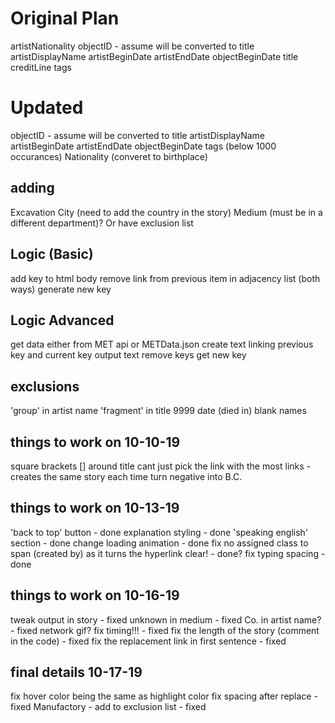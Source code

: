 # Original Plan

artistNationality
objectID - assume will be converted to title
artistDisplayName
artistBeginDate
artistEndDate
objectBeginDate
title
creditLine
tags

# Updated

objectID - assume will be converted to title
artistDisplayName
artistBeginDate
artistEndDate
objectBeginDate
tags (below 1000 occurances)
Nationality (converet to birthplace)
## adding
Excavation
City (need to add the country in the story)
Medium (must be in a different department)? Or have exclusion list 

## Logic (Basic)
add key to html body
remove link from previous item in adjacency list (both ways)
generate new key

## Logic Advanced
get data either from MET api or METData.json
create text linking previous key and current key
output text
remove keys
get new key 

## exclusions
'group' in artist name
'fragment' in title
9999 date (died in)
blank names

## things to work on 10-10-19
square brackets [] around title
cant just pick the link with the most links - creates the same story each time 
turn negative into B.C.


## things to work on 10-13-19
'back to top' button - done
explanation styling - done
'speaking english' section - done
change loading animation - done
fix no assigned class to span (created by) as it turns the hyperlink clear! - done?
fix typing spacing - done

## things to work on 10-16-19
tweak output in story - fixed
unknown in medium - fixed
Co. in artist name? - fixed
network gif?
fix timing!!! - fixed
fix the length of the story (comment in the code) - fixed
fix the replacement link in first sentence - fixed

## final details 10-17-19
fix hover color being the same as highlight color
fix spacing after replace - fixed
Manufactory - add to exclusion list - fixed
